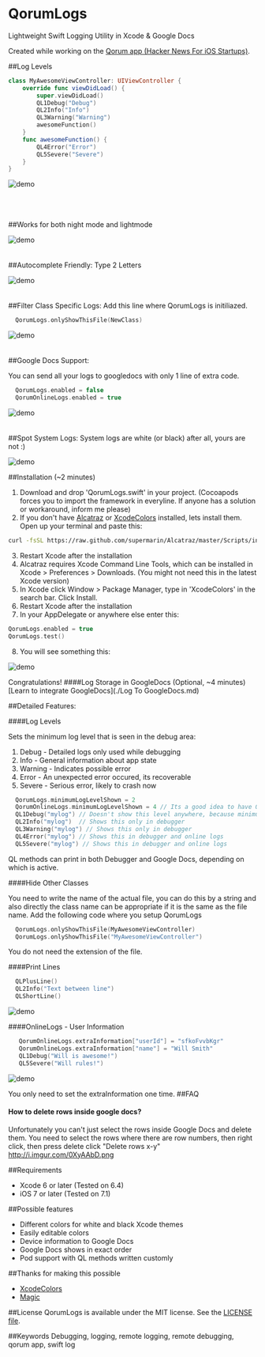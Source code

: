 QorumLogs
==========
Lightweight Swift Logging Utility in Xcode & Google Docs

Created while working on the [Qorum app (Hacker News For iOS Startups)](http://www.joinqorum.com/).

##Log Levels

```swift
class MyAwesomeViewController: UIViewController {
    override func viewDidLoad() {
        super.viewDidLoad()
        QL1Debug("Debug")
        QL2Info("Info")
        QL3Warning("Warning")
        awesomeFunction()
    }
    func awesomeFunction() {
        QL4Error("Error")
        QL5Severe("Severe")
    }
}
```


![demo](http://i.imgur.com/SzxTXyv.png)

<br><br><br>
##Works for both night mode and lightmode

![demo](http://i.imgur.com/Zq4yUM6.png)
<br><br><br>
##Autocomplete Friendly: Type 2 Letters

![demo](http://i.imgur.com/XEqB5Tg.gif)
<br><br><br>
##Filter Class Specific Logs:
Add this line where QorumLogs is initiliazed.
```swift
  QorumLogs.onlyShowThisFile(NewClass)
```

![demo](http://i.imgur.com/ofnsOGA.png)
<br><br><br>
##Google Docs Support:

You can send all your logs to googledocs with only 1 line of extra code.
```swift
  QorumLogs.enabled = false
  QorumOnlineLogs.enabled = true
```
![demo](http://i.imgur.com/TtYAHfW.png)
<br><br><br>
##Spot System Logs:
System logs are white (or black) after all, yours are not :)

![demo](http://i.imgur.com/rJKInKk.png)

##Installation (~2 minutes)

1. Download and drop 'QorumLogs.swift' in your project. (Cocoapods forces you to import the framework in everyline. If anyone has a solution or workaround, inform me please)
2. If you don't have [Alcatraz](https://github.com/supermarin/Alcatraz) or [XcodeColors](https://github.com/robbiehanson/XcodeColors) installed, lets install them.
Open up your terminal and paste this:

  ``` bash
curl -fsSL https://raw.github.com/supermarin/Alcatraz/master/Scripts/install.sh | sh
   ```
3. Restart Xcode after the installation
4. Alcatraz requires Xcode Command Line Tools, which can be installed in Xcode > Preferences > Downloads. (You might not need this in the latest Xcode version)
5. In Xcode click Window > Package Manager, type in 'XcodeColors' in the search bar. Click Install.
6. Restart Xcode after the installation
7. In your AppDelegate or anywhere else enter this:
 
  ```swift
  QorumLogs.enabled = true
  QorumLogs.test()
  ```
8. You will see something this:

![demo](http://i.imgur.com/xMRrgv2.png)

Congratulations!
####Log Storage in GoogleDocs (Optional, ~4 minutes)
[Learn to integrate GoogleDocs](./Log To GoogleDocs.md)

##Detailed Features:

####Log Levels

Sets the minimum log level that is seen in the debug area:

1. Debug - Detailed logs only used while debugging
2. Info - General information about app state
3. Warning - Indicates possible error
4. Error - An unexpected error occured, its recoverable
5. Severe - Serious error, likely to crash now
```swift
  QorumLogs.minimumLogLevelShown = 2
  QorumOnlineLogs.minimumLogLevelShown = 4 // Its a good idea to have OnlineLog level a bit higher
  QL1Debug("mylog") // Doesn't show this level anywhere, because minimum level is 2
  QL2Info("mylog")  // Shows this only in debugger
  QL3Warning("mylog") // Shows this only in debugger
  QL4Error("mylog") // Shows this in debugger and online logs
  QL5Severe("mylog") // Shows this in debugger and online logs
```
QL methods can print in both Debugger and Google Docs, depending on which is active.

####Hide Other Classes

You need to write the name of the actual file, you can do this by a string and also directly the class name can be appropriate if it is the same as the file name. Add the following code where you setup QorumLogs
```swift
  QorumLogs.onlyShowThisFile(MyAwesomeViewController)
  QorumLogs.onlyShowThisFile("MyAwesomeViewController")
```

You do not need the extension of the file.

####Print Lines
```swift
  QLPlusLine()
  QL2Info("Text between line")
  QLShortLine()
```
![demo](http://i.imgur.com/hQWOYit.png)

####OnlineLogs - User Information
```swift
   QorumOnlineLogs.extraInformation["userId"] = "sfkoFvvbKgr"
   QorumOnlineLogs.extraInformation["name"] = "Will Smith"
   QL1Debug("Will is awesome!")
   QL5Severe("Will rules!")
```
![demo](http://i.imgur.com/5xoVRrY.png)

You only need to set the extraInformation one time.
##FAQ

#### How to delete rows inside google docs?
Unfortunately you can't just select the rows inside Google Docs and delete them. You need to select the rows where there are row numbers, then right click, then press delete click "Delete rows x-y" http://i.imgur.com/0XyAAbD.png

##Requirements

- Xcode 6 or later (Tested on 6.4)
- iOS 7 or later (Tested on 7.1)

##Possible features

- Different colors for white and black Xcode themes
- Easily editable colors
- Device information to Google Docs
- Google Docs shows in exact order
- Pod support with QL methods written customly

##Thanks for making this possible
- [XcodeColors](https://github.com/robbiehanson/XcodeColors)
- [Magic](https://github.com/ArtSabintsev/Magic)


##License
QorumLogs is available under the MIT license. See the [LICENSE file](https://github.com/goktugyil/QorumLogs/blob/master/LICENSE).

##Keywords
Debugging, logging, remote logging, remote debugging, qorum app, swift log  
